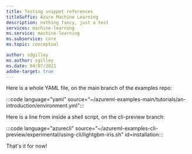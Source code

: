 ```yaml
---
title: Testing snippet references
titleSuffix: Azure Machine Learning
description: nothing fancy, just a test
services: machine-learning
ms.service: machine-learning
ms.subservice: core
ms.topic: conceptual

author: sdgilley
ms.author: sgilley
ms.date: 04/07/2021
adobe-target: true
---
```


Here is a whole YAML file, on the main branch of the examples repo:

:::code language="yaml" source="~/azureml-examples-main/tutorials/an-introduction/environment.yml":::

Here is a line from inside a shell script, on the cli-preview branch:

:::code language="azurecli" source="~/azureml-examples-cli-preview/experimental/using-cli/lightgbm-iris.sh" id=installation:::

That's it for now!